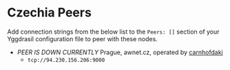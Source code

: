 # Czechia Peers

Add connection strings from the below list to the `Peers: []` section of your
Yggdrasil configuration file to peer with these nodes.

* *PEER IS DOWN CURRENTLY* Prague, awnet.cz, operated by [carnhofdaki](https://github.com/carnhofdaki)
  * `tcp://94.230.156.206:9000`
